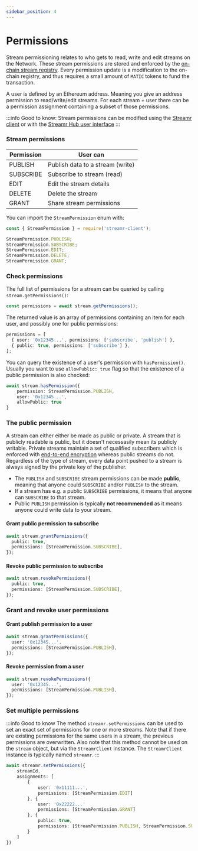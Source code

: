 ```yaml
---
sidebar_position: 4
---
```


# Permissions

Stream permissioning relates to who gets to read, write and edit streams on the Network. These stream permissions are stored and enforced by the [on-chain stream registry](../../help/project-contracts.md). Every permission update is a modification to the on-chain registry, and thus requires a small amount of `MATIC` tokens to fund the transaction.

A user is defined by an Ethereum address. Meaning you give an address permission to read/write/edit streams.
For each stream + user there can be a permission assignment containing a subset of those permissions.

:::info Good to know:
Stream permissions can be modified using the [Streamr client](https://www.npmjs.com/package/streamr-client) or with the [Streamr Hub user interface](https://streamr.network/hub)
:::

### Stream permissions

| Permission | User can                         |
| ---------- | -------------------------------- |
| PUBLISH    | Publish data to a stream (write) |
| SUBSCRIBE  | Subscribe to stream (read)       |
| EDIT       | Edit the stream details          |
| DELETE     | Delete the stream                |
| GRANT      | Share stream permissions         |

You can import the `StreamPermission` enum with:

```ts
const { StreamPermission } = require('streamr-client');

StreamPermission.PUBLISH;
StreamPermission.SUBSCRIBE;
StreamPermission.EDIT;
StreamPermission.DELETE;
StreamPermission.GRANT;
```

### Check permissions

The full list of permissions for a stream can be queried by calling `stream.getPermissions()`:

```ts
const permissions = await stream.getPermissions();
```

The returned value is an array of permissions containing an item for each user, and possibly one for public permissions:

```ts
permissions = [
  { user: '0x12345...', permissions: ['subscribe', 'publish'] },
  { public: true, permissions: ['subscribe'] },
];
```

You can query the existence of a user's permission with `hasPermission()`. Usually you want to use `allowPublic: true` flag so that the existence of a public permission is also checked:

```ts
await stream.hasPermission({
    permission: StreamPermission.PUBLISH,
    user: '0x12345...',
    allowPublic: true
}
```

### The public permission

A stream can either either be made as public or private. A stream that is publicly readable is public, but it doesn't necessasily mean its publicly writable. Private streams maintain a set of qualified subscribers which is enforced with [end-to-end encryption](../../streamr-network/signing-and-encryption/end-to-end-encryption) whereas public streams do not. Regardless of the type of stream, every data point pushed to a stream is always signed by the private key of the publisher.

- The `PUBLISH` and `SUBSCRIBE` stream permissions can be made **public**, meaning that anyone could `SUBSCRIBE` and/or `PUBLISH` to the stream.
- If a stream has e.g. a public `SUBSCRIBE` permissions, it means that anyone can `SUBSCRIBE` to that stream.
- Public `PUBLISH` permission is typically **not recommended** as it means anyone could write data to your stream.

#### Grant public permission to subscribe

```ts
await stream.grantPermissions({
  public: true,
  permissions: [StreamPermission.SUBSCRIBE],
});
```

#### Revoke public permission to subscribe

```ts
await stream.revokePermissions({
  public: true,
  permissions: [StreamPermission.SUBSCRIBE],
});
```

### Grant and revoke user permissions

#### Grant publish permission to a user

```ts
await stream.grantPermissions({
  user: '0x12345...',
  permissions: [StreamPermission.PUBLISH],
});
```

#### Revoke permission from a user

```ts
await stream.revokePermissions({
  user: '0x12345...',
  permissions: [StreamPermission.PUBLISH],
});
```

### Set multiple permissions

:::info Good to know
The method `streamr.setPermissions` can be used to set an exact set of permissions for one or more streams. Note that if there are existing permissions for the same users in a stream, the previous permissions are overwritten. Also note that this method cannot be used on the `stream` object, but via the `StreamrClient` instance. The `StreamrClient` instance is typically named `streamr`.
:::

```ts
await streamr.setPermissions({
    streamId,
    assignments: [
        {
            user: '0x11111...',
            permissions: [StreamPermission.EDIT]
        }, {
            user: '0x22222...'
            permissions: [StreamPermission.GRANT]
        }, {
            public: true,
            permissions: [StreamPermission.PUBLISH, StreamPermission.SUBSCRIBE]
        }
    ]
})
```
